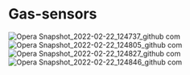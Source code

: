 # Gas-sensors
![Opera Snapshot_2022-02-22_124737_github com](https://user-images.githubusercontent.com/30430563/155117242-7c44670b-2d7f-4048-a565-f1a9524bd6f6.png)
![Opera Snapshot_2022-02-22_124805_github com](https://user-images.githubusercontent.com/30430563/155117244-b539ef95-c0b6-497b-ad92-5ae8f382d967.png)
![Opera Snapshot_2022-02-22_124827_github com](https://user-images.githubusercontent.com/30430563/155117251-136d12ba-c09c-4709-a162-13fa9a075b17.png)
![Opera Snapshot_2022-02-22_124846_github com](https://user-images.githubusercontent.com/30430563/155117254-c8268811-6d28-4328-8e8c-dd94eceed961.png)
